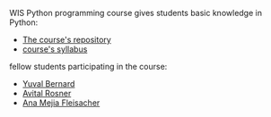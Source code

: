 WIS Python programming course gives students basic knowledge in Python:

* [The course's repository](https://github.com/szabgab/wis-python-course-2024-04)
* [course's syllabus]('https://erez.weizmann.ac.il/apx/r/ws1/',14800,14473')

fellow students participating in the course:

* [Yuval Bernard](https://yuvalbernard.github.io)
* [Avital Rosner](https://avitalrosner.github.io)
* [Ana Mejia Fleisacher](https://anitamf.github.io)
